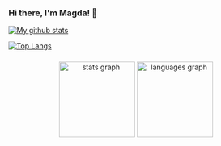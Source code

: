 ### Hi there, I'm Magda! 👋

<!--

Here are some ideas to get you started:
- 🔭 I’m currently working on ...
- 🌱 I’m currently learning ...
- 👯 I’m looking to collaborate on ...
- 🤔 I’m looking for help with ...
- 💬 Ask me about ...
- 📫 How to reach me: ...
- 😄 Pronouns: ...
- ⚡ Fun fact: ...
-->

[![My github stats](https://github-readme-stats.vercel.app/api?username=maggszy&count_private=true&show_icons=true&theme=radical&hide_rank=false&include_all_commits=true)](https://github.com/maggszy/github-readme-stats) 

[![Top Langs](https://github-readme-stats.vercel.app/api/top-langs/?username=maggszy&hide=jupyter%20notebook&theme=radical)](https://github.com/maggszy/github-readme-stats)
###

<div align="center">
  <img src="https://github-readme-stats.vercel.app/api?username=maggszy&count_private=true&show_icons=true&theme=radical&hide_rank=false&include_all_commits=true" height="150" alt="stats graph"  />
  <img src="https://github-readme-stats.vercel.app/api/top-langs/?username=maggszy&hide=jupyter%20notebook&theme=radical" height="150" alt="languages graph"  />
</div>
